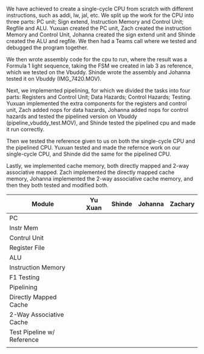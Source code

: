 We have achieved to create a single-cycle CPU from scratch with different instructions, such as addi, lw, jal, etc. We split up the work for the CPU into three parts: PC unit; Sign extend, Instruction Memory and Control Unit; Regfile and ALU. Yuxuan created the PC unit, Zach created the instruction Memory and Control Unit, Johanna created the sign extend unit and Shinde created the ALU and regfile. We then had a Teams call where we tested and debugged the program together.

We then wrote assembly code for the cpu to run, where the result was a Formula 1 light sequence, taking the FSM we created in lab 3 as reference, which we tested on the Vbuddy. Shinde wrote the assembly and Johanna tested it on Vbuddy (IMG_7420.MOV).

Next, we implemented pipelining, for which we divided the tasks into four parts: Registers and Control Unit; Data Hazards; Control Hazards; Testing. Yuxuan implemented the extra components for the registers and control unit, Zach added nops for data hazards, Johanna added nops for control hazards and tested the pipelined version on Vbuddy (pipeline_vbuddy_test.MOV), and Shinde tested the pipelined cpu and made it run correctly.

Then we tested the reference given to us on both the single-cycle CPU and the pipelined CPU. Yuxuan tested and made the refernce work on our single-cycle CPU, and Shinde did the same for the pipelined CPU.

Lastly, we implemented cache memory, both directly mapped and 2-way associative mapped. Zach implemented the directly mapped cache memory, Johanna implemented the 2-way associative cache memory, and then they both tested and modified both.

| Module                     | Yu Xuan | Shinde | Johanna | Zachary |
| -------------------------- | ------- | ------ | ------- | ------- |
| PC                         |         |        |         |         |
| Instr Mem                  |         |        |         |         |
| Contrul Unit               |         |        |         |         |
| Register File              |         |        |         |         |
| ALU                        |         |        |         |         |
| Instruction Memory         |         |        |         |         |
| F1 Testing                 |         |        |         |         |
| Pipelining                 |         |        |         |         |
| Directly Mapped Cache      |         |        |         |         |
| 2-Way Associative Cache    |         |        |         |         |
| Test Pipeline w/ Reference |         |        |         |         |
|                            |         |        |         |         |
